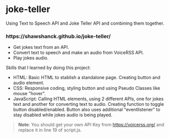 # joke-teller
Using Text to Speech API and Joke Teller API and combining them together.

<h3>https://shawshanck.github.io/joke-teller/</h3>

* Get jokes text from an API.
* Convert text to speech and make an audio from VoiceRSS API.
* Play jokes audio.

Skills that I learned by doing this project:

* HTML: Basic HTML to stablish a standalone page. Creating button and audio element.
* CSS: Responsive coding, styling button and using Pseudo Classes like mouse "hover".
* JavaScript: Calling HTML elements, using 2 different APIs, one for jokes text and another for converting text to audio. Creating function to toggle button disabled/enabled. Button also uses additional "eventlistener" to stay disabled while jokes audio is being played.

>**Note**: You should get your own API Key from https://voicerss.org/ and replace it in line 19 of script.js.
